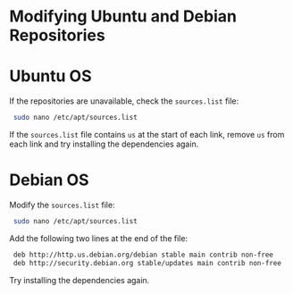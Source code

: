 # Modifying Ubuntu and Debian Repositories


# Ubuntu OS

If the repositories are unavailable, check the `sources.list` file:

```sh
 sudo nano /etc/apt/sources.list                                          
```

If the `sources.list` file contains `us` at the start of each link,
remove `us` from each link and try installing the dependencies again.

# Debian OS

Modify the `sources.list` file:

```sh
 sudo nano /etc/apt/sources.list                                          
```

Add the following two lines at the end of the file:

```sh
 deb http://http.us.debian.org/debian stable main contrib non-free        
 deb http://security.debian.org stable/updates main contrib non-free      
```

Try installing the dependencies again.
